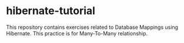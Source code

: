 # hibernate-tutorial
This repository contains exercises related to Database Mappings using Hibernate. 
This practice is for Many-To-Many relationship.

